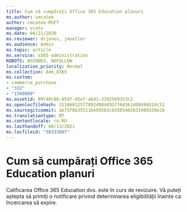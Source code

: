 ```yaml
---
title: Cum să cumpărați Office 365 Education planuri
ms.author: cmcatee
author: cmcatee-MSFT
manager: scotv
ms.date: 04/21/2020
ms.reviewer: drjones, jmueller
ms.audience: Admin
ms.topic: article
ms.service: o365-administration
ROBOTS: NOINDEX, NOFOLLOW
localization_priority: Normal
ms.collection: Adm_O365
ms.custom:
- commerce_purchase
- "332"
- "1500009"
ms.assetid: 09f40c86-05d7-45ef-a6d1-3292509353c2
ms.openlocfilehash: 31166812577892d984d91ff6d361d0849dd14c51
ms.sourcegitcommit: ab75f66355116e995b3cb5505465b31989339e28
ms.translationtype: MT
ms.contentlocale: ro-RO
ms.lasthandoff: 08/13/2021
ms.locfileid: "58333007"
---
```

# <a name="how-to-purchase-office-365-education-plans"></a>Cum să cumpărați Office 365 Education planuri

Calificarea Office 365 Education dvs. este în curs de revizuire. Vă puteți aștepta să primiți o notificare privind determinarea eligibilității înainte ca încercarea să expire.